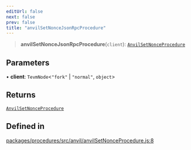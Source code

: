 ```yaml
---
editUrl: false
next: false
prev: false
title: "anvilSetNonceJsonRpcProcedure"
---
```


> **anvilSetNonceJsonRpcProcedure**(`client`): [`AnvilSetNonceProcedure`](/reference/tevm/procedures/type-aliases/anvilsetnonceprocedure/)

## Parameters

• **client**: `TevmNode`\<`"fork"` \| `"normal"`, `object`\>

## Returns

[`AnvilSetNonceProcedure`](/reference/tevm/procedures/type-aliases/anvilsetnonceprocedure/)

## Defined in

[packages/procedures/src/anvil/anvilSetNonceProcedure.js:8](https://github.com/qbzzt/tevm-monorepo/blob/main/packages/procedures/src/anvil/anvilSetNonceProcedure.js#L8)
